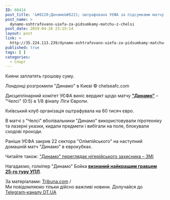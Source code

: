 ```yaml
---
ID: 60414
post_title: '&#8220;Динамо&#8221; оштрафовано УЄФА за підсумками матчу з &#8220;Челсі&#8221;'
post_name: >
  dynamo-oshtrafovano-uiefa-za-pidsumkamy-matchu-z-chelsi
post_date: 2019-04-26 23:15:14
layout: post
link: >
  http://35.224.113.239/dynamo-oshtrafovano-uiefa-za-pidsumkamy-matchu-z-chelsi/
published: true
tags: [ ]
categories:
  - Спорт
---
```

<div class="summary" itemprop="alternativeHeadline">
<p>Кияни заплатять грошову суму.</p>
</div>
<div class="bottom_block">
<div class="picture">
<div class="top_photo top">
<div class="frame_image"> <img class="img" src="https://image.zn.ua/media/images/645x426/Apr2019/229164.jpeg" alt title="123"></div>
<span class="photo_descr"><span class="title">Лондонці розгромили "Динамо" в Києві</span> <span class="source 1">© chelseafc.com</span></span></div>
</div>
<div class="article_body">
<div class="text">
<p>Дисциплінарний комітет УЄФА виніс вердикт щодо матчу <strong><a href="https://dt.ua/SPORT/dinamo-i-shahtar-ne-zabili-goliv-v-kiyevi-309583_.html" target="_blank" rel="noopener noreferrer">"Динамо"</a></strong> – "Челсі" (0:5) в 1/8 фіналу Ліги Європи.</p>
<p>Київський клуб організація оштрафувала на 60 тисяч євро.</p>
<p>В матчі з "Челсі" вболівальники "Динамо" використовували піротехніку та лазерні указки, кидали предмети і вибігали на поле, блокували сходові проходи.</p>
<p>Раніше УЄФА закрив 22 сектора "Олімпійського" на наступний домашній матч "Динамо" в єврокубках.</p>
<div class="article_attached acenter">Читайте також: <a href="https://dt.ua/SPORT/dinamo-pereglyadaye-nigeriyskogo-zahisnika-zmi-309515_.html">"Динамо" переглядає нігерійського захисника – ЗМІ</a></div>
<p>Нагадаємо, голкіпер "Динамо" Бойка <strong><a href="https://dt.ua/SPORT/golkiper-dinamo-boyko-viznaniy-naykraschim-gravcem-25-go-turu-upl-309636_.html" target="_blank" rel="noopener noreferrer">визнаний найкращим гравцем 25-го туру УПЛ</a></strong>.</p>
</div>
</div>
<span class="link"><span class="source_caption">За матеріалами: <a href="https://dt.ua/go/aHR0cDovL3VhLnRyaWJ1bmEuY29tLw==" target="_blank" rel="nofollow noopener noreferrer">Tribuna.com</a> <span class="divider">/</span></span></span>
<div class="telegram">Ми повідомляємо тільки дійсно важливі новини. Долучайся до <a href="https://t.me/znua_live">Telegram-каналу DT.UA</a></div> </div>
